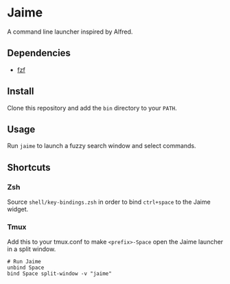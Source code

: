 # Jaime

A command line launcher inspired by Alfred.

## Dependencies

- [fzf](https://github.com/junegunn/fzf)

## Install

Clone this repository and add the `bin` directory to your `PATH`.

## Usage

Run `jaime` to launch a fuzzy search window and select commands.

## Shortcuts

### Zsh

Source `shell/key-bindings.zsh` in order to bind `ctrl+space` to the Jaime widget.

### Tmux

Add this to your tmux.conf to make `<prefix>-Space` open the Jaime launcher in a split window.

```
# Run Jaime
unbind Space
bind Space split-window -v "jaime"
```
